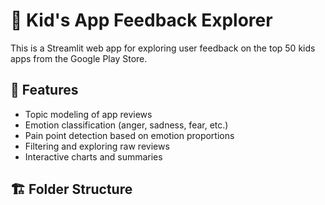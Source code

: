 # 📱 Kid's App Feedback Explorer

This is a Streamlit web app for exploring user feedback on the top 50 kids apps from the Google Play Store.

## 🚀 Features

- Topic modeling of app reviews
- Emotion classification (anger, sadness, fear, etc.)
- Pain point detection based on emotion proportions
- Filtering and exploring raw reviews
- Interactive charts and summaries

## 🏗️ Folder Structure

